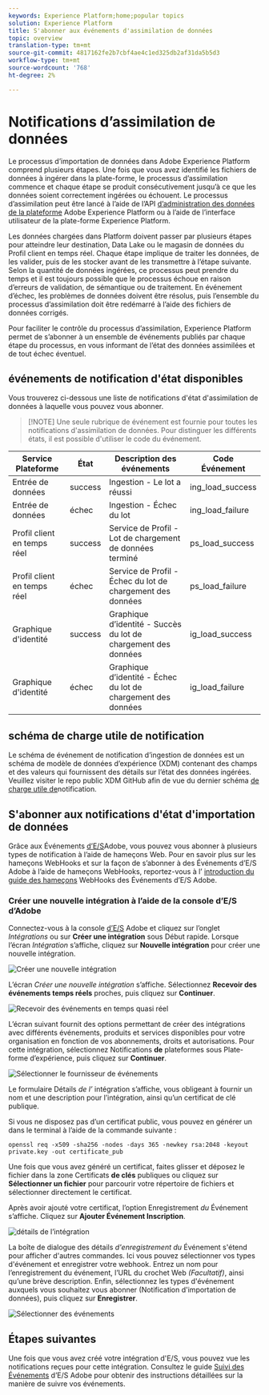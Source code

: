 ```yaml
---
keywords: Experience Platform;home;popular topics
solution: Experience Platform
title: S'abonner aux événements d'assimilation de données
topic: overview
translation-type: tm+mt
source-git-commit: 4817162fe2b7cbf4ae4c1ed325db2af31da5b5d3
workflow-type: tm+mt
source-wordcount: '768'
ht-degree: 2%

---
```



# Notifications d’assimilation de données

Le processus d’importation de données dans Adobe Experience Platform comprend plusieurs étapes. Une fois que vous avez identifié les fichiers de données à ingérer dans la plate-forme, le processus d’assimilation commence et chaque étape se produit consécutivement jusqu’à ce que les données soient correctement ingérées ou échouent. Le processus d’assimilation peut être lancé à l’aide de l’API [d’administration des données de la plateforme](https://www.adobe.io/apis/experienceplatform/home/api-reference.html#!acpdr/swagger-specs/ingest-api.yaml) Adobe Experience Platform ou à l’aide de l’interface utilisateur de la plate-forme Experience Platform.

Les données chargées dans Platform doivent passer par plusieurs étapes pour atteindre leur destination, Data Lake ou le magasin de données du Profil client en temps réel. Chaque étape implique de traiter les données, de les valider, puis de les stocker avant de les transmettre à l’étape suivante. Selon la quantité de données ingérées, ce processus peut prendre du temps et il est toujours possible que le processus échoue en raison d’erreurs de validation, de sémantique ou de traitement. En événement d’échec, les problèmes de données doivent être résolus, puis l’ensemble du processus d’assimilation doit être redémarré à l’aide des fichiers de données corrigés.

Pour faciliter le contrôle du processus d’assimilation, Experience Platform permet de s’abonner à un ensemble de événements publiés par chaque étape du processus, en vous informant de l’état des données assimilées et de tout échec éventuel.

## événements de notification d&#39;état disponibles

Vous trouverez ci-dessous une liste de notifications d&#39;état d&#39;assimilation de données à laquelle vous pouvez vous abonner.

>[!NOTE] Une seule rubrique de événement est fournie pour toutes les notifications d&#39;assimilation de données. Pour distinguer les différents états, il est possible d&#39;utiliser le code du événement.

| Service Plateforme | État | Description des événements | Code Événement |
| ---------------- | ------ | ----------------- | ---------- |
| Entrée de données | success | Ingestion - Le lot a réussi | ing_load_success |
| Entrée de données | échec | Ingestion - Échec du lot | ing_load_failure |
| Profil client en temps réel | success | Service de Profil - Lot de chargement de données terminé | ps_load_success |
| Profil client en temps réel | échec | Service de Profil - Échec du lot de chargement des données | ps_load_failure |
| Graphique d&#39;identité | success | Graphique d’identité - Succès du lot de chargement des données | ig_load_success |
| Graphique d&#39;identité | échec | Graphique d’identité - Échec du lot de chargement des données | ig_load_failure |

## schéma de charge utile de notification

Le schéma de événement de notification d’ingestion de données est un schéma de modèle de données d’expérience (XDM) contenant des champs et des valeurs qui fournissent des détails sur l’état des données ingérées. Veuillez visiter le repo public XDM GitHub afin de vue du dernier schéma [de charge utile de](https://github.com/adobe/xdm/blob/master/schemas/common/notifications/ingestion.schema.json)notification.

## S&#39;abonner aux notifications d&#39;état d&#39;importation de données

Grâce aux Événements [d’E/S](https://www.adobe.io/apis/experienceplatform/events.html)Adobe, vous pouvez vous abonner à plusieurs types de notification à l’aide de hameçons Web. Pour en savoir plus sur les hameçons WebHooks et sur la façon de s’abonner à des Événements d’E/S Adobe à l’aide de hameçons WebHooks, reportez-vous à l’ [introduction du guide des hameçons](https://www.adobe.io/apis/experienceplatform/events/docs.html#!adobedocs/adobeio-events/master/intro/webhook_docs_intro.md) WebHooks des Événements d’E/S Adobe.

### Créer une nouvelle intégration à l’aide de la console d’E/S d’Adobe

Connectez-vous à la console [d’E/S](https://console.adobe.io/home) Adobe et cliquez sur l’onglet *Intégrations* ou sur **Créer une intégration** sous Début rapide. Lorsque l’écran *Intégration* s’affiche, cliquez sur **Nouvelle intégration** pour créer une nouvelle intégration.

![Créer une nouvelle intégration](../images/quality/subscribe-events/create_integration_start.png)

L’écran *Créer une nouvelle intégration* s’affiche. Sélectionnez **Recevoir des événements temps réels** proches, puis cliquez sur **Continuer**.

![Recevoir des événements en temps quasi réel](../images/quality/subscribe-events/create_integration_receive_events.png)

L’écran suivant fournit des options permettant de créer des intégrations avec différents événements, produits et services disponibles pour votre organisation en fonction de vos abonnements, droits et autorisations. Pour cette intégration, sélectionnez Notifications **de** plateformes sous Plate-forme d’expérience, puis cliquez sur **Continuer**.

![Sélectionner le fournisseur de événements](../images/quality/subscribe-events/create_integration_select_provider.png)

Le formulaire Détails *de l’* intégration s’affiche, vous obligeant à fournir un nom et une description pour l’intégration, ainsi qu’un certificat de clé publique.

Si vous ne disposez pas d’un certificat public, vous pouvez en générer un dans le terminal à l’aide de la commande suivante :

```shell
openssl req -x509 -sha256 -nodes -days 365 -newkey rsa:2048 -keyout private.key -out certificate_pub
```

Une fois que vous avez généré un certificat, faites glisser et déposez le fichier dans la zone Certificats **de clés** publiques ou cliquez sur **Sélectionner un fichier** pour parcourir votre répertoire de fichiers et sélectionner directement le certificat.

Après avoir ajouté votre certificat, l’option Enregistrement *du* Événement s’affiche. Cliquez sur **Ajouter Événement Inscription**.

![détails de l’intégration](../images/quality/subscribe-events/create_integration_details.png)

La boîte de dialogue des détails *d&#39;enregistrement du* Événement s&#39;étend pour afficher d&#39;autres commandes. Ici vous pouvez sélectionner vos types d&#39;événement et enregistrer votre webhook. Entrez un nom pour l’enregistrement du événement, l’URL du crochet Web *(Facultatif)*, ainsi qu’une brève description. Enfin, sélectionnez les types d&#39;événement auxquels vous souhaitez vous abonner (Notification d&#39;importation de données), puis cliquez sur **Enregistrer**.

![Sélectionner des événements](../images/quality/subscribe-events/create_integration_select_event.png)

## Étapes suivantes

Une fois que vous avez créé votre intégration d&#39;E/S, vous pouvez vue les notifications reçues pour cette intégration. Consultez le guide [Suivi des Événements](https://www.adobe.io/apis/experienceplatform/events/docs.html#!adobedocs/adobeio-events/master/support/tracing.md) d’E/S Adobe pour obtenir des instructions détaillées sur la manière de suivre vos événements.
